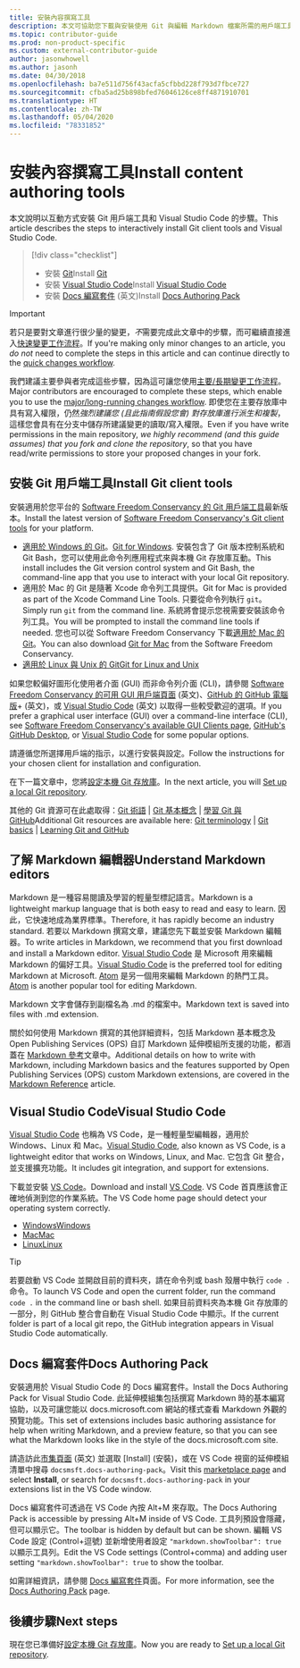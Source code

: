 ```yaml
---
title: 安裝內容撰寫工具
description: 本文可協助您下載與安裝使用 Git 與編輯 Markdown 檔案所需的用戶端工具。
ms.topic: contributor-guide
ms.prod: non-product-specific
ms.custom: external-contributor-guide
author: jasonwhowell
ms.author: jasonh
ms.date: 04/30/2018
ms.openlocfilehash: ba7e511d756f43acfa5cfbbd228f793d7fbce727
ms.sourcegitcommit: cfba5ad25b898bfed76046126ce8ff4871910701
ms.translationtype: HT
ms.contentlocale: zh-TW
ms.lasthandoff: 05/04/2020
ms.locfileid: "78331852"
---
```

# <a name="install-content-authoring-tools"></a><span data-ttu-id="6475b-103">安裝內容撰寫工具</span><span class="sxs-lookup"><span data-stu-id="6475b-103">Install content authoring tools</span></span>

<span data-ttu-id="6475b-104">本文說明以互動方式安裝 Git 用戶端工具和 Visual Studio Code 的步驟。</span><span class="sxs-lookup"><span data-stu-id="6475b-104">This article describes the steps to interactively install Git client tools and Visual Studio Code.</span></span>
> [!div class="checklist"]
> * <span data-ttu-id="6475b-105">安裝 [Git](https://git-scm.com/)</span><span class="sxs-lookup"><span data-stu-id="6475b-105">Install [Git](https://git-scm.com/)</span></span>
> * <span data-ttu-id="6475b-106">安裝 [Visual Studio Code](https://code.visualstudio.com/)</span><span class="sxs-lookup"><span data-stu-id="6475b-106">Install [Visual Studio Code](https://code.visualstudio.com/)</span></span>
> * <span data-ttu-id="6475b-107">安裝 [Docs 編寫套件](https://marketplace.visualstudio.com/items?itemName=docsmsft.docs-authoring-pack) \(英文\)</span><span class="sxs-lookup"><span data-stu-id="6475b-107">Install [Docs Authoring Pack](https://marketplace.visualstudio.com/items?itemName=docsmsft.docs-authoring-pack)</span></span>

>[!IMPORTANT]
> <span data-ttu-id="6475b-108">若只是要對文章進行很少量的變更，*不*需要完成此文章中的步驟，而可繼續直接進入[快速變更工作流程](index.md#quick-edits-to-existing-documents)。</span><span class="sxs-lookup"><span data-stu-id="6475b-108">If you're making only minor changes to an article, you *do not* need to complete the steps in this article and can continue directly to the [quick changes workflow](index.md#quick-edits-to-existing-documents).</span></span>
>
> <span data-ttu-id="6475b-109">我們建議主要參與者完成這些步驟，因為這可讓您使用[主要/長期變更工作流程](how-to-write-workflows-major.md)。</span><span class="sxs-lookup"><span data-stu-id="6475b-109">Major contributors are encouraged to complete these steps, which enable you to use the [major/long-running changes workflow](how-to-write-workflows-major.md).</span></span> <span data-ttu-id="6475b-110">即使您在主要存放庫中具有寫入權限，仍然*強烈建議您 (且此指南假設您會) 對存放庫進行派生和複製*，這樣您會具有在分支中儲存所建議變更的讀取/寫入權限。</span><span class="sxs-lookup"><span data-stu-id="6475b-110">Even if you have write permissions in the main repository, *we highly recommend (and this guide assumes) that you fork and clone the repository*, so that you have read/write permissions to store your proposed changes in your fork.</span></span>

## <a name="install-git-client-tools"></a><span data-ttu-id="6475b-111">安裝 Git 用戶端工具</span><span class="sxs-lookup"><span data-stu-id="6475b-111">Install Git client tools</span></span> 

 <span data-ttu-id="6475b-112">安裝適用於您平台的 [Software Freedom Conservancy 的 Git 用戶端工具](https://git-scm.com/download/)最新版本。</span><span class="sxs-lookup"><span data-stu-id="6475b-112">Install the latest version of [Software Freedom Conservancy's Git client tools](https://git-scm.com/download/) for your platform.</span></span> 

* <span data-ttu-id="6475b-113">[適用於 Windows 的 Git](https://git-scm.com/download/win)。</span><span class="sxs-lookup"><span data-stu-id="6475b-113">[Git for Windows](https://git-scm.com/download/win).</span></span> <span data-ttu-id="6475b-114">安裝包含了 Git 版本控制系統和 Git Bash，您可以使用此命令列應用程式來與本機 Git 存放庫互動。</span><span class="sxs-lookup"><span data-stu-id="6475b-114">This install includes the Git version control system and Git Bash, the command-line app that you use to interact with your local Git repository.</span></span>
* <span data-ttu-id="6475b-115">適用於 Mac 的 Git 是隨著 Xcode 命令列工具提供。</span><span class="sxs-lookup"><span data-stu-id="6475b-115">Git for Mac is provided as part of the Xcode Command Line Tools.</span></span> <span data-ttu-id="6475b-116">只要從命令列執行 `git`。</span><span class="sxs-lookup"><span data-stu-id="6475b-116">Simply run `git` from the command line.</span></span> <span data-ttu-id="6475b-117">系統將會提示您視需要安裝該命令列工具。</span><span class="sxs-lookup"><span data-stu-id="6475b-117">You will be prompted to install the command line tools if needed.</span></span> <span data-ttu-id="6475b-118">您也可以從 Software Freedom Conservancy 下載[適用於 Mac 的 Git](https://git-scm.com/download/mac)。</span><span class="sxs-lookup"><span data-stu-id="6475b-118">You can also download [Git for Mac](https://git-scm.com/download/mac) from the Software Freedom Conservancy.</span></span>
* [<span data-ttu-id="6475b-119">適用於 Linux 與 Unix 的 Git</span><span class="sxs-lookup"><span data-stu-id="6475b-119">Git for Linux and Unix</span></span>](https://git-scm.com/download/linux)

<span data-ttu-id="6475b-120">如果您較偏好圖形化使用者介面 (GUI) 而非命令列介面 (CLI)，請參閱 [Software Freedom Conservancy 的可用 GUI 用戶端頁面](https://git-scm.com/downloads/guis) \(英文\)、[GitHub 的 GitHub 電腦版](https://desktop.github.com/)+ \(英文\)，或 [Visual Studio Code](https://www.visualstudio.com/products/code-vs.aspx) \(英文\) 以取得一些較受歡迎的選項。</span><span class="sxs-lookup"><span data-stu-id="6475b-120">If you prefer a graphical user interface (GUI) over a command-line interface (CLI), see [Software Freedom Conservancy's available GUI Clients page](https://git-scm.com/downloads/guis), [GitHub's GitHub Desktop](https://desktop.github.com/), or [Visual Studio Code](https://www.visualstudio.com/products/code-vs.aspx) for some popular options.</span></span>

<span data-ttu-id="6475b-121">請遵循您所選擇用戶端的指示，以進行安裝與設定。</span><span class="sxs-lookup"><span data-stu-id="6475b-121">Follow the instructions for your chosen client for installation and configuration.</span></span>

<span data-ttu-id="6475b-122">在下一篇文章中，您將[設定本機 Git 存放庫](get-started-setup-local.md)。</span><span class="sxs-lookup"><span data-stu-id="6475b-122">In the next article, you will [Set up a local Git repository](get-started-setup-local.md).</span></span>

   <span data-ttu-id="6475b-123">其他的 Git 資源可在此處取得：[Git 術語](https://help.github.com/articles/github-glossary) | [Git 基本概念](https://git-scm.com/book/en/v2/Getting-Started-Git-Basics) | [學習 Git 與 GitHub](https://help.github.com/articles/good-resources-for-learning-git-and-github/)</span><span class="sxs-lookup"><span data-stu-id="6475b-123">Additional Git resources are available here: [Git terminology](https://help.github.com/articles/github-glossary) | [Git basics](https://git-scm.com/book/en/v2/Getting-Started-Git-Basics) | [Learning Git and GitHub](https://help.github.com/articles/good-resources-for-learning-git-and-github/)</span></span>

## <a name="understand-markdown-editors"></a><span data-ttu-id="6475b-124">了解 Markdown 編輯器</span><span class="sxs-lookup"><span data-stu-id="6475b-124">Understand Markdown editors</span></span>

<span data-ttu-id="6475b-125">Markdown 是一種容易閱讀及學習的輕量型標記語言。</span><span class="sxs-lookup"><span data-stu-id="6475b-125">Markdown is a lightweight markup language that is both easy to read and easy to learn.</span></span> <span data-ttu-id="6475b-126">因此，它快速地成為業界標準。</span><span class="sxs-lookup"><span data-stu-id="6475b-126">Therefore, it has rapidly become an industry standard.</span></span> <span data-ttu-id="6475b-127">若要以 Markdown 撰寫文章，建議您先下載並安裝 Markdown 編輯器。</span><span class="sxs-lookup"><span data-stu-id="6475b-127">To write articles in Markdown, we recommend that you first download and install a Markdown editor.</span></span>  <span data-ttu-id="6475b-128">[Visual Studio Code](https://code.visualstudio.com/) 是 Microsoft 用來編輯 Markdown 的偏好工具。</span><span class="sxs-lookup"><span data-stu-id="6475b-128">[Visual Studio Code](https://code.visualstudio.com/) is the preferred tool for editing Markdown at Microsoft.</span></span> <span data-ttu-id="6475b-129">[Atom](https://atom.io) 是另一個用來編輯 Markdown 的熱門工具。</span><span class="sxs-lookup"><span data-stu-id="6475b-129">[Atom](https://atom.io) is another popular tool for editing Markdown.</span></span>

<span data-ttu-id="6475b-130">Markdown 文字會儲存到副檔名為 .md 的檔案中。</span><span class="sxs-lookup"><span data-stu-id="6475b-130">Markdown text is saved into files with .md extension.</span></span>

<span data-ttu-id="6475b-131">關於如何使用 Markdown 撰寫的其他詳細資料，包括 Markdown 基本概念及 Open Publishing Services (OPS) 自訂 Markdown 延伸模組所支援的功能，都涵蓋在 [Markdown 參考](markdown-reference.md)文章中。</span><span class="sxs-lookup"><span data-stu-id="6475b-131">Additional details on how to write with Markdown, including Markdown basics and the features supported by Open Publishing Services (OPS) custom Markdown extensions, are covered in the [Markdown Reference](markdown-reference.md) article.</span></span>

## <a name="visual-studio-code"></a><span data-ttu-id="6475b-132">Visual Studio Code</span><span class="sxs-lookup"><span data-stu-id="6475b-132">Visual Studio Code</span></span>

<span data-ttu-id="6475b-133">[Visual Studio Code](https://code.visualstudio.com/) 也稱為 VS Code，是一種輕量型編輯器，適用於 Windows、Linux 和 Mac。</span><span class="sxs-lookup"><span data-stu-id="6475b-133">[Visual Studio Code](https://code.visualstudio.com/), also known as VS Code, is a lightweight editor that works on Windows, Linux, and Mac.</span></span> <span data-ttu-id="6475b-134">它包含 Git 整合，並支援擴充功能。</span><span class="sxs-lookup"><span data-stu-id="6475b-134">It includes git integration, and support for extensions.</span></span>

<span data-ttu-id="6475b-135">下載並安裝 [VS Code](https://code.visualstudio.com/)。</span><span class="sxs-lookup"><span data-stu-id="6475b-135">Download and install [VS Code](https://code.visualstudio.com/).</span></span> <span data-ttu-id="6475b-136">VS Code 首頁應該會正確地偵測到您的作業系統。</span><span class="sxs-lookup"><span data-stu-id="6475b-136">The VS Code home page should detect your operating system correctly.</span></span>

- [<span data-ttu-id="6475b-137">Windows</span><span class="sxs-lookup"><span data-stu-id="6475b-137">Windows</span></span>](https://code.visualstudio.com/docs/setup/windows)
- [<span data-ttu-id="6475b-138">Mac</span><span class="sxs-lookup"><span data-stu-id="6475b-138">Mac</span></span>](https://code.visualstudio.com/docs/setup/mac)
- [<span data-ttu-id="6475b-139">Linux</span><span class="sxs-lookup"><span data-stu-id="6475b-139">Linux</span></span>](https://code.visualstudio.com/docs/setup/linux)

> [!TIP]
> <span data-ttu-id="6475b-140">若要啟動 VS Code 並開啟目前的資料夾，請在命令列或 bash 殼層中執行 `code .` 命令。</span><span class="sxs-lookup"><span data-stu-id="6475b-140">To launch VS Code and open the current folder, run the command `code .` in the command line or bash shell.</span></span> <span data-ttu-id="6475b-141">如果目前資料夾為本機 Git 存放庫的一部分，則 GitHub 整合會自動在 Visual Studio Code 中顯示。</span><span class="sxs-lookup"><span data-stu-id="6475b-141">If the current folder is part of a local git repo, the GitHub integration appears in Visual Studio Code automatically.</span></span>

## <a name="docs-authoring-pack"></a><span data-ttu-id="6475b-142">Docs 編寫套件</span><span class="sxs-lookup"><span data-stu-id="6475b-142">Docs Authoring Pack</span></span>
<span data-ttu-id="6475b-143">安裝適用於 Visual Studio Code 的 Docs 編寫套件。</span><span class="sxs-lookup"><span data-stu-id="6475b-143">Install the Docs Authoring Pack for Visual Studio Code.</span></span> <span data-ttu-id="6475b-144">此延伸模組集包括撰寫 Markdown 時的基本編寫協助，以及可讓您能以 docs.microsoft.com 網站的樣式查看 Markdown 外觀的預覽功能。</span><span class="sxs-lookup"><span data-stu-id="6475b-144">This set of extensions includes basic authoring assistance for help when writing Markdown, and a preview feature, so that you can see what the Markdown looks like in the style of the docs.microsoft.com site.</span></span>

   <span data-ttu-id="6475b-145">請造訪此[市集頁面](https://marketplace.visualstudio.com/items?itemName=docsmsft.docs-authoring-pack) \(英文\) 並選取 [Install]  \(安裝\)，或在 VS Code 視窗的延伸模組清單中搜尋 `docsmsft.docs-authoring-pack`。</span><span class="sxs-lookup"><span data-stu-id="6475b-145">Visit this [marketplace page](https://marketplace.visualstudio.com/items?itemName=docsmsft.docs-authoring-pack) and select **Install**, or search for `docsmsft.docs-authoring-pack` in your extensions list in the VS Code window.</span></span> 

   <span data-ttu-id="6475b-146">Docs 編寫套件可透過在 VS Code 內按 Alt+M 來存取。</span><span class="sxs-lookup"><span data-stu-id="6475b-146">The Docs Authoring Pack is accessible by pressing Alt+M inside of VS Code.</span></span> <span data-ttu-id="6475b-147">工具列預設會隱藏，但可以顯示它。</span><span class="sxs-lookup"><span data-stu-id="6475b-147">The toolbar is hidden by default but can be shown.</span></span> <span data-ttu-id="6475b-148">編輯 VS Code 設定 (Control+逗號) 並新增使用者設定 `"markdown.showToolbar": true` 以顯示工具列。</span><span class="sxs-lookup"><span data-stu-id="6475b-148">Edit the VS Code settings (Control+comma) and adding user setting `"markdown.showToolbar": true` to show the toolbar.</span></span>

   <span data-ttu-id="6475b-149">如需詳細資訊，請參閱 [Docs 編寫套件](how-to-write-docs-auth-pack.md)頁面。</span><span class="sxs-lookup"><span data-stu-id="6475b-149">For more information, see the [Docs Authoring Pack](how-to-write-docs-auth-pack.md) page.</span></span>


## <a name="next-steps"></a><span data-ttu-id="6475b-150">後續步驟</span><span class="sxs-lookup"><span data-stu-id="6475b-150">Next steps</span></span>

<span data-ttu-id="6475b-151">現在您已準備好[設定本機 Git 存放庫](get-started-setup-local.md)。</span><span class="sxs-lookup"><span data-stu-id="6475b-151">Now you are ready to [Set up a local Git repository](get-started-setup-local.md).</span></span>
